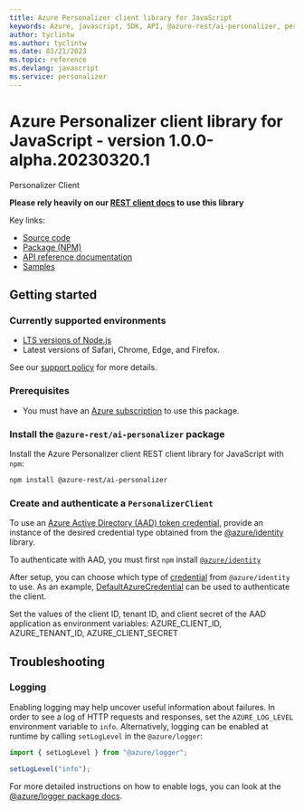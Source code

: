 ```yaml
---
title: Azure Personalizer client library for JavaScript
keywords: Azure, javascript, SDK, API, @azure-rest/ai-personalizer, personalizer
author: tyclintw
ms.author: tyclintw
ms.date: 03/21/2023
ms.topic: reference
ms.devlang: javascript
ms.service: personalizer
---
```

# Azure Personalizer client library for JavaScript - version 1.0.0-alpha.20230320.1 


Personalizer Client

**Please rely heavily on our [REST client docs](https://github.com/Azure/azure-sdk-for-js/blob/main/documentation/rest-clients.md) to use this library**

Key links:

- [Source code](https://github.com/Azure/azure-sdk-for-js/tree/main/sdk/personalizer/ai-personalizer-rest)
- [Package (NPM)](https://www.npmjs.com/package/@azure-rest/ai-personalizer)
- [API reference documentation](/javascript/api/)
- [Samples](https://github.com/Azure/azure-sdk-for-js/tree/main/sdk/personalizer/ai-personalizer-rest/samples/v1-beta/javascript)
## Getting started

### Currently supported environments

- [LTS versions of Node.js](https://github.com/nodejs/release#release-schedule)
- Latest versions of Safari, Chrome, Edge, and Firefox.

See our [support policy](https://github.com/Azure/azure-sdk-for-js/blob/main/SUPPORT.md) for more details.

### Prerequisites

- You must have an [Azure subscription](https://azure.microsoft.com/free/) to use this package.

### Install the `@azure-rest/ai-personalizer` package

Install the Azure Personalizer client REST client library for JavaScript with `npm`:

```bash
npm install @azure-rest/ai-personalizer
```

### Create and authenticate a `PersonalizerClient`

To use an [Azure Active Directory (AAD) token credential](https://github.com/Azure/azure-sdk-for-js/blob/main/sdk/identity/identity/samples/AzureIdentityExamples.md#authenticating-with-a-pre-fetched-access-token),
provide an instance of the desired credential type obtained from the
[@azure/identity](https://github.com/Azure/azure-sdk-for-js/tree/main/sdk/identity/identity#credentials) library.

To authenticate with AAD, you must first `npm` install [`@azure/identity`](https://www.npmjs.com/package/@azure/identity) 

After setup, you can choose which type of [credential](https://github.com/Azure/azure-sdk-for-js/tree/main/sdk/identity/identity#credentials) from `@azure/identity` to use.
As an example, [DefaultAzureCredential](https://github.com/Azure/azure-sdk-for-js/tree/main/sdk/identity/identity#defaultazurecredential)
can be used to authenticate the client.

Set the values of the client ID, tenant ID, and client secret of the AAD application as environment variables:
AZURE_CLIENT_ID, AZURE_TENANT_ID, AZURE_CLIENT_SECRET

## Troubleshooting

### Logging

Enabling logging may help uncover useful information about failures. In order to see a log of HTTP requests and responses, set the `AZURE_LOG_LEVEL` environment variable to `info`. Alternatively, logging can be enabled at runtime by calling `setLogLevel` in the `@azure/logger`:

```javascript
import { setLogLevel } from "@azure/logger";

setLogLevel("info");
```

For more detailed instructions on how to enable logs, you can look at the [@azure/logger package docs](https://github.com/Azure/azure-sdk-for-js/tree/main/sdk/core/logger).

